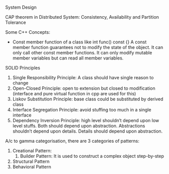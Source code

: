 System Design

CAP theorem in Distributed System: Consistency, Availability and Partition Tolerance

Some C++ Concepts:
- Const member function of a class like int func() const {} A const member function guarantees not to modify the state of the object. It can only call other const member functions. It can only modify mutable member variables but can read all member variables. 

SOLID Principles
1. Single Responsibility Principle: A class should have single reason to change
2. Open-Closed Principle: open to extension but closed to modification (interface and pure virtual function in cpp are used for this)
3. Liskov Substitution Principle: base class could be substituted by derived class
4. Interface Segregation Principle: avoid stuffing too much in a single interface
5. Dependency Inversion Principle: high level shouldn’t depend upon low level stuffs. Both should depend upon abstraction. Abstractions shouldn’t depend upon details. Details should depend upon abstraction.

A/c to gamma categorisation, there are 3 categories of patterns:
1. Creational Pattern: 
    1.  Builder Pattern: It is used to construct a complex object step-by-step
2. Structural Pattern
3. Behavioral Pattern

